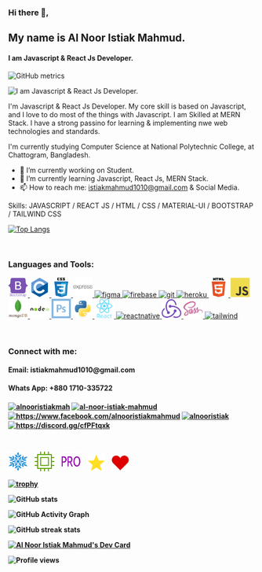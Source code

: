 ### Hi there 👋, 
## My name is Al Noor Istiak Mahmud.
#### I am Javascript & React Js Developer.

![GitHub metrics](https://metrics.lecoq.io/istiak001) 

![I am Javascript & React Js Developer.](https://media-exp1.licdn.com/dms/image/C5616AQEniwpRSkmlkw/profile-displaybackgroundimage-shrink_200_800/0/1643725139772?e=1649289600&v=beta&t=_Vw9ezyCYxSrujF2kSavT-kAOzxwpwCHA95zem0qoq8)

I'm Javascript & React Js Developer. 
My core skill is based on Javascript, and I love to do most of the things with Javascript. I am Skilled at MERN Stack. I have a strong passino for learning & implementing nwe web technologies and standards. 

I'm currently studying Computer Science at National Polytechnic College, at Chattogram, Bangladesh.

- 🔭 I’m currently working on Student. 
- 🌱 I’m currently learning Javascript, React Js, MERN Stack. 
- 📫 How to reach me: istiakmahmud1010@gmail.com & Social Media.

Skills: JAVASCRIPT / REACT JS  / HTML / CSS / MATERIAL-UI / BOOTSTRAP / TAILWIND CSS 

<!-- Most Uses Language section -->
[![Top Langs](https://github-readme-stats.vercel.app/api/top-langs/?username=istiak001)](https://github.com/anuraghazra/github-readme-stats)

<br/>
<h3 align="left">Languages and Tools:</h3>
<p align="left"> <a href="https://getbootstrap.com" target="_blank" rel="noreferrer"> <img src="https://raw.githubusercontent.com/devicons/devicon/master/icons/bootstrap/bootstrap-plain-wordmark.svg" alt="bootstrap" width="40" height="40"/> </a> <a href="https://www.cprogramming.com/" target="_blank" rel="noreferrer"> <img src="https://raw.githubusercontent.com/devicons/devicon/master/icons/c/c-original.svg" alt="c" width="40" height="40"/> </a> <a href="https://www.w3schools.com/css/" target="_blank" rel="noreferrer"> <img src="https://raw.githubusercontent.com/devicons/devicon/master/icons/css3/css3-original-wordmark.svg" alt="css3" width="40" height="40"/> </a> <a href="https://expressjs.com" target="_blank" rel="noreferrer"> <img src="https://raw.githubusercontent.com/devicons/devicon/master/icons/express/express-original-wordmark.svg" alt="express" width="40" height="40"/> </a> <a href="https://www.figma.com/" target="_blank" rel="noreferrer"> <img src="https://www.vectorlogo.zone/logos/figma/figma-icon.svg" alt="figma" width="40" height="40"/> </a> <a href="https://firebase.google.com/" target="_blank" rel="noreferrer"> <img src="https://www.vectorlogo.zone/logos/firebase/firebase-icon.svg" alt="firebase" width="40" height="40"/> </a> <a href="https://git-scm.com/" target="_blank" rel="noreferrer"> <img src="https://www.vectorlogo.zone/logos/git-scm/git-scm-icon.svg" alt="git" width="40" height="40"/> </a> <a href="https://heroku.com" target="_blank" rel="noreferrer"> <img src="https://www.vectorlogo.zone/logos/heroku/heroku-icon.svg" alt="heroku" width="40" height="40"/> </a> <a href="https://www.w3.org/html/" target="_blank" rel="noreferrer"> <img src="https://raw.githubusercontent.com/devicons/devicon/master/icons/html5/html5-original-wordmark.svg" alt="html5" width="40" height="40"/> </a> <a href="https://developer.mozilla.org/en-US/docs/Web/JavaScript" target="_blank" rel="noreferrer"> <img src="https://raw.githubusercontent.com/devicons/devicon/master/icons/javascript/javascript-original.svg" alt="javascript" width="40" height="40"/> </a> <a href="https://www.mongodb.com/" target="_blank" rel="noreferrer"> <img src="https://raw.githubusercontent.com/devicons/devicon/master/icons/mongodb/mongodb-original-wordmark.svg" alt="mongodb" width="40" height="40"/> </a> <a href="https://nodejs.org" target="_blank" rel="noreferrer"> <img src="https://raw.githubusercontent.com/devicons/devicon/master/icons/nodejs/nodejs-original-wordmark.svg" alt="nodejs" width="40" height="40"/> </a> <a href="https://www.photoshop.com/en" target="_blank" rel="noreferrer"> <img src="https://raw.githubusercontent.com/devicons/devicon/master/icons/photoshop/photoshop-line.svg" alt="photoshop" width="40" height="40"/> </a> <a href="https://www.python.org" target="_blank" rel="noreferrer"> <img src="https://raw.githubusercontent.com/devicons/devicon/master/icons/python/python-original.svg" alt="python" width="40" height="40"/> </a> <a href="https://reactjs.org/" target="_blank" rel="noreferrer"> <img src="https://raw.githubusercontent.com/devicons/devicon/master/icons/react/react-original-wordmark.svg" alt="react" width="40" height="40"/> </a> <a href="https://reactnative.dev/" target="_blank" rel="noreferrer"> <img src="https://reactnative.dev/img/header_logo.svg" alt="reactnative" width="40" height="40"/> </a> <a href="https://redux.js.org" target="_blank" rel="noreferrer"> <img src="https://raw.githubusercontent.com/devicons/devicon/master/icons/redux/redux-original.svg" alt="redux" width="40" height="40"/> </a> <a href="https://sass-lang.com" target="_blank" rel="noreferrer"> <img src="https://raw.githubusercontent.com/devicons/devicon/master/icons/sass/sass-original.svg" alt="sass" width="40" height="40"/> </a> <a href="https://tailwindcss.com/" target="_blank" rel="noreferrer"> <img src="https://www.vectorlogo.zone/logos/tailwindcss/tailwindcss-icon.svg" alt="tailwind" width="40" height="40"/> </a> </p>
<br/>

<!-- Language and tools -->
<h3 align="left">Connect with me:</h3>
<h4><b>Email:<b/> istiakmahmud1010@gmail.com <h4/>
<h4><b>Whats App:<b/> +880 1710-335722 <h4/>
 
<p align="left">
<a href="https://twitter.com/alnooristiakmah" target="blank"><img align="center" src="https://raw.githubusercontent.com/rahuldkjain/github-profile-readme-generator/master/src/images/icons/Social/twitter.svg" alt="alnooristiakmah" height="30" width="40" /></a>
<a href="https://linkedin.com/in/al-noor-istiak-mahmud" target="blank"><img align="center" src="https://raw.githubusercontent.com/rahuldkjain/github-profile-readme-generator/master/src/images/icons/Social/linked-in-alt.svg" alt="al-noor-istiak-mahmud" height="30" width="40" /></a>
<a href="https://fb.com/https://www.facebook.com/alnooristiakmahmud" target="blank"><img align="center" src="https://raw.githubusercontent.com/rahuldkjain/github-profile-readme-generator/master/src/images/icons/Social/facebook.svg" alt="https://www.facebook.com/alnooristiakmahmud" height="30" width="40" /></a>
<a href="https://instagram.com/alnooristiak" target="blank"><img align="center" src="https://raw.githubusercontent.com/rahuldkjain/github-profile-readme-generator/master/src/images/icons/Social/instagram.svg" alt="alnooristiak" height="30" width="40" /></a>
<a href="https://discord.gg/https://discord.gg/N6RUD3qMPd" target="blank"><img align="center" src="https://raw.githubusercontent.com/rahuldkjain/github-profile-readme-generator/master/src/images/icons/Social/discord.svg" alt="https://discord.gg/cfPFtqxk" height="30" width="40" /></a>
</p>
<br/>
  
<a href='https://archiveprogram.github.com/'><img src='https://raw.githubusercontent.com/acervenky/animated-github-badges/master/assets/acbadge.gif' width='40' height='40'></a> <a href='https://docs.github.com/en/developers'><img src='https://raw.githubusercontent.com/acervenky/animated-github-badges/master/assets/devbadge.gif' width='40' height='40'></a> <a href='https://github.com/pricing'><img src='https://raw.githubusercontent.com/acervenky/animated-github-badges/master/assets/pro.gif' width='40' height='40'></a> <a href='https://stars.github.com/'><img src='https://raw.githubusercontent.com/acervenky/animated-github-badges/master/assets/starbadge.gif' width='35' height='35'></a> <a href='https://docs.github.com/en/github/supporting-the-open-source-community-with-github-sponsors'><img src='https://raw.githubusercontent.com/acervenky/animated-github-badges/master/assets/sponsorbadge.gif' width='35' height='35'></a> 

[![trophy](https://github-profile-trophy.vercel.app/?username=istiak001)](https://github.com/ryo-ma/github-profile-trophy)


![GitHub stats](https://github-readme-stats.vercel.app/api?username=istiak001&show_icons=true&count_private=true)  

![GitHub Activity Graph](https://activity-graph.herokuapp.com/graph?username=istiak001)  
 

![GitHub streak stats](https://github-readme-streak-stats.herokuapp.com/?user=istiak001)  

 <!-- Daily Dev Section -->
 <a href="https://app.daily.dev/istiak0202"><img src="https://api.daily.dev/devcards/b634b38c007848249978503e0aed3950.png?r=q8p" width="400" alt="Al Noor Istiak Mahmud's Dev Card"/></a> 
  
![Profile views](https://gpvc.arturio.dev/istiak001)  

